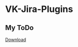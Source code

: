 # VK-Jira-Plugins

## My ToDo
[Download](https://raw.githubusercontent.com/mailru/VK-Jira-Plugins/main/todolist-4.6.7.20230606101342.jar)
